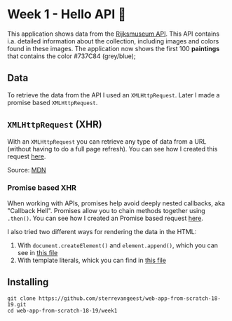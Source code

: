 # Week 1 - Hello API 🐒

This application shows data from the [Rijksmuseum API](https://rijksmuseum.github.io/). This API contains i.a. detailed information about the collection, including images and colors found in these images. The application now shows the first 100 **paintings** that contains the color #737C84 (grey/blue);

## Data

To retrieve the data from the API I used an `XMLHttpRequest`. Later I made a promise based `XMLHttpRequest`.

## `XMLHttpRequest` (XHR)

With an `XMLHttpRequest` you can retrieve any type of data from a URL (without having to do a full page refresh). You can see how I created this request [here](link).

Source: [MDN](https://developer.mozilla.org/en-US/docs/Web/API/XMLHttpRequest/Using_XMLHttpRequest)

### Promise based XHR

When working with APIs, promises help avoid deeply nested callbacks, aka "Callback Hell". Promises allow you to chain methods together using `.then()`. You can see how I created an Promise based request [here](link).

I also tried two different ways for rendering the data in the HTML:

1. With `document.createElement()` and `element.append()`, which you can see in [this file](www.google.com)
2. With template literals, whick you can find in [this file](www.google.com)

## Installing

```
git clone https://github.com/sterrevangeest/web-app-from-scratch-18-19.git
cd web-app-from-scratch-18-19/week1
```
